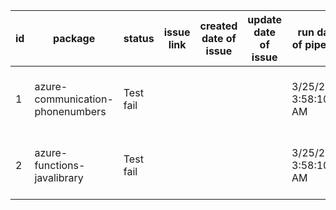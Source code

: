 
| id | package | status | issue link | created date of issue | update date of issue | run date of pipeline | pipeline run link |
|----|---------|--------|------------|-----------------------|----------------------| ---------------------| ----------------- |
| 1 | azure-communication-phonenumbers | Test fail |  |  |  | 3/25/2025 3:58:10 AM | https://dev.azure.com/v-qzhong0321/content-validation-automation/_build/results?buildId=5 |
| 2 | azure-functions-javalibrary | Test fail |  |  |  | 3/25/2025 3:58:10 AM | https://dev.azure.com/v-qzhong0321/content-validation-automation/_build/results?buildId=5 |